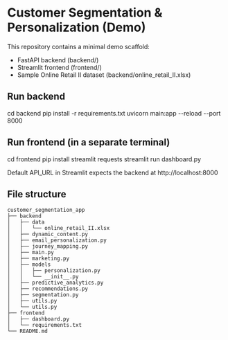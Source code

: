 # Customer Segmentation & Personalization (Demo)

This repository contains a minimal demo scaffold:

- FastAPI backend (backend/)
- Streamlit frontend (frontend/)
- Sample Online Retail II dataset (backend/online_retail_II.xlsx)

## Run backend

cd backend
pip install -r requirements.txt
uvicorn main:app --reload --port 8000

## Run frontend (in a separate terminal)

cd frontend
pip install streamlit requests
streamlit run dashboard.py

Default API_URL in Streamlit expects the backend at http://localhost:8000

## File structure

```
customer_segmentation_app
├── backend
│   ├── data
│   │   └── online_retail_II.xlsx
│   ├── dynamic_content.py
│   ├── email_personalization.py
│   ├── journey_mapping.py
│   ├── main.py
│   ├── marketing.py
│   ├── models
│   │   ├── personalization.py
│   │   └── __init__.py
│   ├── predictive_analytics.py
│   ├── recommendations.py
│   ├── segmentation.py
│   ├── utils.py
│   └── utils.py
├── frontend
│   ├── dashboard.py
│   └── requirements.txt
└── README.md
```

